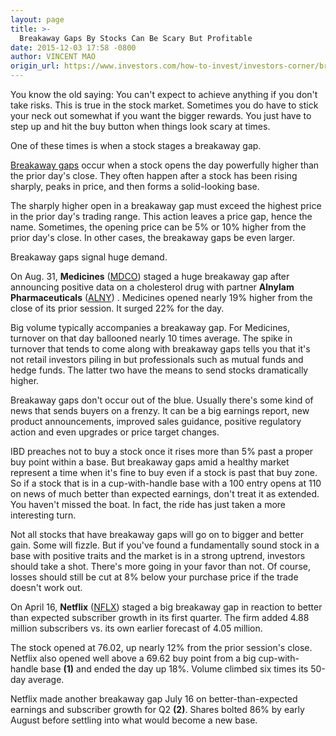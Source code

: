 ```yaml
---
layout: page
title: >-
  Breakaway Gaps By Stocks Can Be Scary But Profitable
date: 2015-12-03 17:58 -0800
author: VINCENT MAO
origin_url: https://www.investors.com/how-to-invest/investors-corner/breakaway-gaps-signal-strength/
---
```


You know the old saying: You can't expect to achieve anything if you don't take risks. This is true in the stock market. Sometimes you do have to stick your neck out somewhat if you want the bigger rewards. You just have to step up and hit the buy button when things look scary at times.

One of these times is when a stock stages a breakaway gap.

[Breakaway gaps](https://www.investors.com/products/ibd-home-study-program/advanced-buying-strategies-for-successful-investing/?src=APA1BQ8) occur when a stock opens the day powerfully higher than the prior day's close. They often happen after a stock has been rising sharply, peaks in price, and then forms a solid-looking base.

The sharply higher open in a breakaway gap must exceed the highest price in the prior day's trading range. This action leaves a price gap, hence the name. Sometimes, the opening price can be 5% or 10% higher from the prior day's close. In other cases, the breakaway gaps be even larger.

Breakaway gaps signal huge demand.

On Aug. 31, **Medicines** ([MDCO](https://research.investors.com/quote.aspx?symbol=MDCO)) staged a huge breakaway gap after announcing positive data on a cholesterol drug with partner **Alnylam Pharmaceuticals** ([ALNY](https://research.investors.com/quote.aspx?symbol=ALNY)) . Medicines opened nearly 19% higher from the close of its prior session. It surged 22% for the day.

Big volume typically accompanies a breakaway gap. For Medicines, turnover on that day ballooned nearly 10 times average. The spike in turnover that tends to come along with breakaway gaps tells you that it's not retail investors piling in but professionals such as mutual funds and hedge funds. The latter two have the means to send stocks dramatically higher.

Breakaway gaps don't occur out of the blue. Usually there's some kind of news that sends buyers on a frenzy. It can be a big earnings report, new product announcements, improved sales guidance, positive regulatory action and even upgrades or price target changes.

IBD preaches not to buy a stock once it rises more than 5% past a proper buy point within a base. But breakaway gaps amid a healthy market represent a time when it's fine to buy even if a stock is past that buy zone. So if a stock that is in a cup-with-handle base with a 100 entry opens at 110 on news of much better than expected earnings, don't treat it as extended. You haven't missed the boat. In fact, the ride has just taken a more interesting turn.

Not all stocks that have breakaway gaps will go on to bigger and better gain. Some will fizzle. But if you've found a fundamentally sound stock in a base with positive traits and the market is in a strong uptrend, investors should take a shot. There's more going in your favor than not. Of course, losses should still be cut at 8% below your purchase price if the trade doesn't work out.

On April 16, **Netflix** ([NFLX](https://research.investors.com/quote.aspx?symbol=NFLX)) staged a big breakaway gap in reaction to better than expected subscriber growth in its first quarter. The firm added 4.88 million subscribers vs. its own earlier forecast of 4.05 million.

The stock opened at 76.02, up nearly 12% from the prior session's close. Netflix also opened well above a 69.62 buy point from a big cup-with-handle base **(1)** and ended the day up 18%. Volume climbed six times its 50-day average.

Netflix made another breakaway gap July 16 on better-than-expected earnings and subscriber growth for Q2 **(2)**. Shares bolted 86% by early August before settling into what would become a new base.
